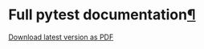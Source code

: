 
            
  <div class="section" id="full-pytest-documentation">
<span id="toc"></span><h1>Full pytest documentation<a class="headerlink" href="#full-pytest-documentation" title="Permalink to this headline">¶</a></h1>
<p><a class="reference external" href="https://media.readthedocs.org/pdf/pytest/latest/pytest.pdf">Download latest version as PDF</a></p>
<div class="section" id="start-here">

